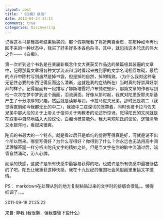 ```yaml
---
layout: post
title: "《白痴》读后"
date: 2013-04-24 17:14
comments: true
categories: Discovering 
---
```

   
 

  记得这本书是我高考结束后买的。那个假期我看了将近两百余页，在那种如今再也回不来的一种状态中，我买了好多好多本各色杂书，其中，就包括这本陀氏的伟大之作——《白痴》。 

第一次听到这个书名是在某届新概念作文大赛获奖作品选的某篇极其装逼的文章中，记得那篇文章将各种文学流派和当时看起来拽到家的文学名词相互堆砌，最后的点评中陈村写到虽然是掉书袋，但是掉的自然，掉的精致。（为什么我对这种毫无记住必要的东西记得反而这么清晰，这就是我的症结所在）当时真的好崇拜好崇拜的样子。记得里面有一段描写了娜斯塔霞将卢布抛进壁炉，那篇文章的作者写到他一次次在梦中梦到这个画面，泪流满面。好像从那时起，我就对陀思妥耶夫斯基产生了十分浓厚的兴趣。然后就是读罪与罚，卡拉马佐夫兄弟。那时还是初二（我觉得直到如今我都无比的中二），我被中二症深切的笼罩着，同时也被卡拉马佐夫兄弟中那大段的关于上帝关于信仰关于殉教者的论述所惊讶。觉得陀氏的文风就是在叙事中自然地插入大段议论，白痴也概莫能外。我尤喜欢陀氏的议论，逻辑清晰又水银泻地，看起来很爽。 
　　 
　　 
<!--more--> 


  陀氏的书最大的一个特点，就是看过后只是单纯的觉得写得真是好，可就是说不出个所以然来。哪里写得好？为什么写得好？你得到了什么？你永远也无法用高中阅读理解答题一样分析出陀氏文字的精妙之处。但是当文字在你的脑中流淌过后，暗香自然涌动，沁人心脾。 

阅读的快感，这或许是所有快感中最容易获得的吧，也或许是所有快感中最被低估的了吧。陀氏让我重获这种快感，我在十九世纪的俄国社会风俗画里重拾文字激情。 


PS： markdown在处理从别的地方复制粘贴过来的文字时的排版会很乱。。懒得细调了。。。

   
   2011-09-18 21:25:22 　　

来自: 非我 (我很懒，但我要留下些什么) 